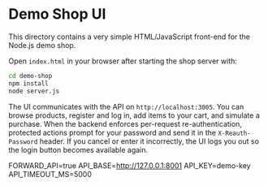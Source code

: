 # Demo Shop UI

This directory contains a very simple HTML/JavaScript front-end for the Node.js demo shop.

Open `index.html` in your browser after starting the shop server with:

```bash
cd demo-shop
npm install
node server.js
```

The UI communicates with the API on `http://localhost:3005`. You can browse products, register and log in, add items to your cart, and simulate a purchase. When the backend enforces per-request re-authentication, protected actions prompt for your password and send it in the `X-Reauth-Password` header. If you cancel or enter it incorrectly, the UI logs you out so the login button becomes available again.

FORWARD_API=true
API_BASE=http://127.0.0.1:8001
API_KEY=demo-key
API_TIMEOUT_MS=5000

